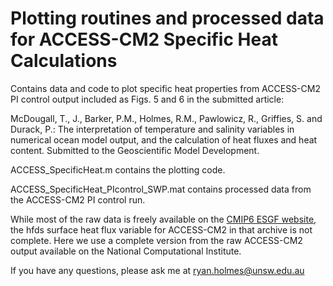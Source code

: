 # Plotting routines and processed data for ACCESS-CM2 Specific Heat Calculations

Contains data and code to plot specific heat properties from ACCESS-CM2 PI control output included as Figs. 5 and 6 in the submitted article:

McDougall, T., J., Barker, P.M., Holmes, R.M., Pawlowicz, R., Griffies, S. and Durack, P.: The interpretation of temperature and salinity variables in numerical ocean model output, and the calculation of heat fluxes and heat content. Submitted to the Geoscientific Model Development.

ACCESS_SpecificHeat.m contains the plotting code.

ACCESS_SpecificHeat_PIcontrol_SWP.mat contains processed data from the ACCESS-CM2 PI control run. 

While most of the raw data is freely available on the [CMIP6 ESGF website](https://esgf-node.llnl.gov/projects/cmip6/), the hfds surface heat flux variable for ACCESS-CM2 in that archive is not complete. Here we use a complete version from the raw ACCESS-CM2 output available on the National Computational Institute.

If you have any questions, please ask me at ryan.holmes@unsw.edu.au
